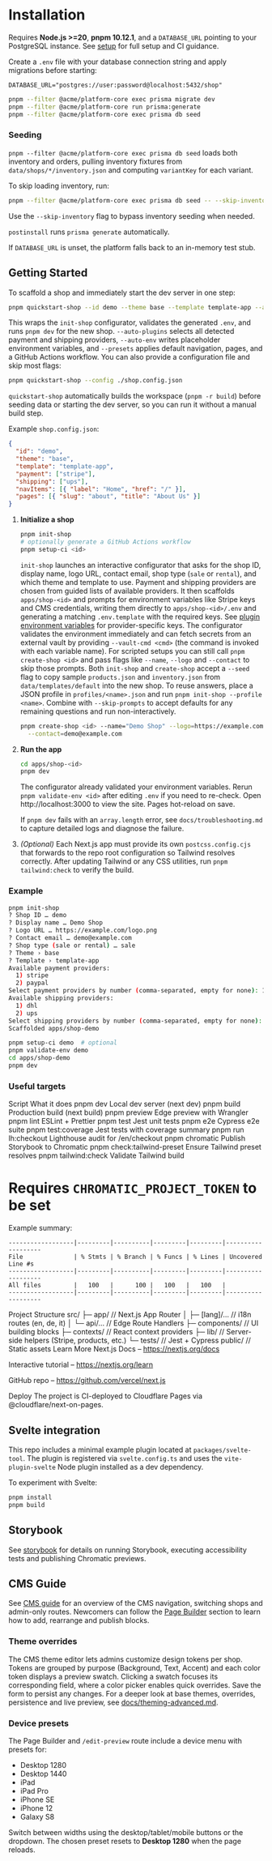# Installation

Requires **Node.js >=20**, **pnpm 10.12.1**, and a `DATABASE_URL` pointing to your
PostgreSQL instance. See [setup](./setup.md) for full setup and CI guidance.

Create a `.env` file with your database connection string and apply migrations
before starting:

```env
DATABASE_URL="postgres://user:password@localhost:5432/shop"
```

```bash
pnpm --filter @acme/platform-core exec prisma migrate dev
pnpm --filter @acme/platform-core run prisma:generate
pnpm --filter @acme/platform-core exec prisma db seed
```

### Seeding

`pnpm --filter @acme/platform-core exec prisma db seed` loads both inventory and orders, pulling inventory fixtures from `data/shops/*/inventory.json` and computing `variantKey` for each variant.

To skip loading inventory, run:

```bash
pnpm --filter @acme/platform-core exec prisma db seed -- --skip-inventory
```

Use the `--skip-inventory` flag to bypass inventory seeding when needed.

`postinstall` runs `prisma generate` automatically.

If `DATABASE_URL` is unset, the platform falls back to an in-memory test stub.

## Getting Started

To scaffold a shop and immediately start the dev server in one step:

```bash
pnpm quickstart-shop --id demo --theme base --template template-app --auto-plugins --auto-env --presets
```

This wraps the `init-shop` configurator, validates the generated `.env`, and runs `pnpm dev` for the new shop. `--auto-plugins` selects all detected payment and shipping providers, `--auto-env` writes placeholder environment variables, and `--presets` applies default navigation, pages, and a GitHub Actions workflow. You can also provide a configuration file and skip most flags:

```bash
pnpm quickstart-shop --config ./shop.config.json
```

`quickstart-shop` automatically builds the workspace (`pnpm -r build`) before seeding data or starting the dev server, so you can
run it without a manual build step.

Example `shop.config.json`:

```json
{
  "id": "demo",
  "theme": "base",
  "template": "template-app",
  "payment": ["stripe"],
  "shipping": ["ups"],
  "navItems": [{ "label": "Home", "href": "/" }],
  "pages": [{ "slug": "about", "title": "About Us" }]
}
```

1. **Initialize a shop**

   ```bash
   pnpm init-shop
   # optionally generate a GitHub Actions workflow
   pnpm setup-ci <id>
   ```

   `init-shop` launches an interactive configurator that asks for the shop ID, display name, logo URL,
   contact email, shop type (`sale` or `rental`), and which theme and template to use. Payment and
   shipping providers are chosen from guided lists of available providers. It then
   scaffolds `apps/shop-<id>` and prompts for environment variables like Stripe keys and CMS
   credentials, writing them directly to `apps/shop-<id>/.env` and generating a matching
   `.env.template` with the required keys. See [plugin environment variables](./plugins.md) for provider-specific keys. The configurator validates the environment immediately and
   can fetch secrets from an external vault by providing `--vault-cmd <cmd>` (the command is invoked
   with each variable name). For scripted setups you can still
   call `pnpm create-shop <id>` and pass flags like `--name`, `--logo` and `--contact` to skip those
   prompts. Both `init-shop` and `create-shop` accept a `--seed` flag to copy sample
   `products.json` and `inventory.json` from `data/templates/default` into the new shop.
   To reuse answers, place a JSON profile in `profiles/<name>.json` and run
   `pnpm init-shop --profile <name>`. Combine with `--skip-prompts` to accept
   defaults for any remaining questions and run non-interactively.

   ```bash
   pnpm create-shop <id> --name="Demo Shop" --logo=https://example.com/logo.png \
     --contact=demo@example.com
   ```

2. **Run the app**

   ```bash
   cd apps/shop-<id>
   pnpm dev
   ```

   The configurator already validated your environment variables. Rerun `pnpm validate-env <id>` after
   editing `.env` if you need to re-check. Open http://localhost:3000 to view the site. Pages
   hot-reload on save.

   If `pnpm dev` fails with an `array.length` error, see `docs/troubleshooting.md` to capture detailed logs and diagnose the failure.

3. _(Optional)_ Each Next.js app must provide its own `postcss.config.cjs` that forwards to the repo root configuration so Tailwind resolves correctly. After updating Tailwind or any CSS utilities, run `pnpm tailwind:check` to verify the build.

### Example

```bash
pnpm init-shop
? Shop ID … demo
? Display name … Demo Shop
? Logo URL … https://example.com/logo.png
? Contact email … demo@example.com
? Shop type (sale or rental) … sale
? Theme › base
? Template › template-app
Available payment providers:
  1) stripe
  2) paypal
Select payment providers by number (comma-separated, empty for none): 1
Available shipping providers:
  1) dhl
  2) ups
Select shipping providers by number (comma-separated, empty for none): 2
Scaffolded apps/shop-demo

pnpm setup-ci demo  # optional
pnpm validate-env demo
cd apps/shop-demo
pnpm dev
```

### Useful targets

Script What it does
pnpm dev Local dev server (next dev)
pnpm build Production build (next build)
pnpm preview Edge preview with Wrangler
pnpm lint ESLint + Prettier
pnpm test Jest unit tests
pnpm e2e Cypress e2e suite
pnpm test:coverage Jest tests with coverage summary
pnpm run lh:checkout Lighthouse audit for /en/checkout
pnpm chromatic Publish Storybook to Chromatic
pnpm check:tailwind-preset Ensure Tailwind preset resolves
pnpm tailwind:check Validate Tailwind build

# Requires `CHROMATIC_PROJECT_TOKEN` to be set

Example summary:

```
------------------|---------|----------|---------|---------|-------------------
File              | % Stmts | % Branch | % Funcs | % Lines | Uncovered Line #s
------------------|---------|----------|---------|---------|-------------------
All files         |   100   |      100 |   100   |   100   |
------------------|---------|----------|---------|---------|-------------------
```

Project Structure
src/
├─ app/ // Next.js App Router
│ ├─ [lang]/… // i18n routes (en, de, it)
│ └─ api/… // Edge Route Handlers
├─ components/ // UI building blocks
├─ contexts/ // React context providers
├─ lib/ // Server-side helpers (Stripe, products, etc.)
└─ tests/ // Jest + Cypress
public/ // Static assets
Learn More
Next.js Docs – https://nextjs.org/docs

Interactive tutorial – https://nextjs.org/learn

GitHub repo – https://github.com/vercel/next.js

Deploy
The project is CI-deployed to Cloudflare Pages via
@cloudflare/next-on-pages.

## Svelte integration

This repo includes a minimal example plugin located at `packages/svelte-tool`.
The plugin is registered via `svelte.config.ts` and uses the
`vite-plugin-svelte` Node plugin installed as a dev dependency.

To experiment with Svelte:

```bash
pnpm install
pnpm build
```

## Storybook

See [storybook](./storybook.md) for details on running Storybook,
executing accessibility tests and publishing Chromatic previews.

## CMS Guide

See [CMS guide](./cms.md) for an overview of the CMS navigation,
switching shops and admin-only routes. Newcomers can follow the
[Page Builder](./cms.md#page-builder) section to learn how to add,
rearrange and publish blocks.

### Theme overrides

The CMS theme editor lets admins customize design tokens per shop. Tokens are
grouped by purpose (Background, Text, Accent) and each color token displays a
preview swatch. Clicking a swatch focuses its corresponding field, where a color
picker enables quick overrides. Save the form to persist any changes. For a deeper look at base themes, overrides, persistence and live preview, see [docs/theming-advanced.md](docs/theming-advanced.md).

### Device presets

The Page Builder and `/edit-preview` route include a device menu with presets for:

- Desktop 1280
- Desktop 1440
- iPad
- iPad Pro
- iPhone SE
- iPhone 12
- Galaxy S8

Switch between widths using the desktop/tablet/mobile buttons or the dropdown. The chosen preset resets to **Desktop 1280** when the page reloads.
